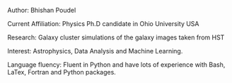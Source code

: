Author: Bhishan Poudel  

Current Affiliation: Physics Ph.D candidate in Ohio University USA 

Research: Galaxy cluster simulations of the galaxy images taken from HST 

Interest: Astrophysics, Data Analysis and Machine Learning.

Language fluency: Fluent in Python and have lots of experience with Bash, LaTex, Fortran and Python packages.


